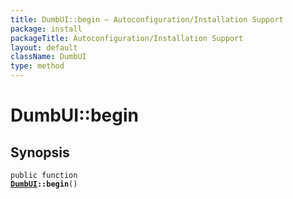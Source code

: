 ```yaml
---
title: DumbUI::begin — Autoconfiguration/Installation Support
package: install
packageTitle: Autoconfiguration/Installation Support
layout: default
className: DumbUI
type: method
---
```


# DumbUI::begin

## Synopsis

<code>public function <b><a href="DumbUI">DumbUI</a>::begin</b>()</code>

